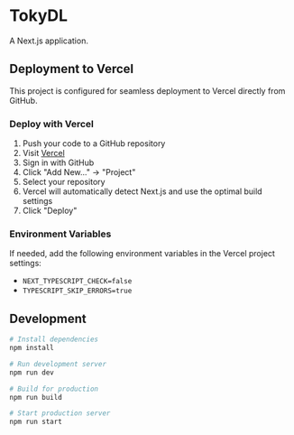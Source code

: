 # TokyDL

A Next.js application.

## Deployment to Vercel

This project is configured for seamless deployment to Vercel directly from GitHub.

### Deploy with Vercel

1. Push your code to a GitHub repository
2. Visit [Vercel](https://vercel.com)
3. Sign in with GitHub
4. Click "Add New..." → "Project"
5. Select your repository
6. Vercel will automatically detect Next.js and use the optimal build settings
7. Click "Deploy"

### Environment Variables

If needed, add the following environment variables in the Vercel project settings:
- `NEXT_TYPESCRIPT_CHECK=false`
- `TYPESCRIPT_SKIP_ERRORS=true`

## Development

```bash
# Install dependencies
npm install

# Run development server
npm run dev

# Build for production
npm run build

# Start production server
npm run start
``` 